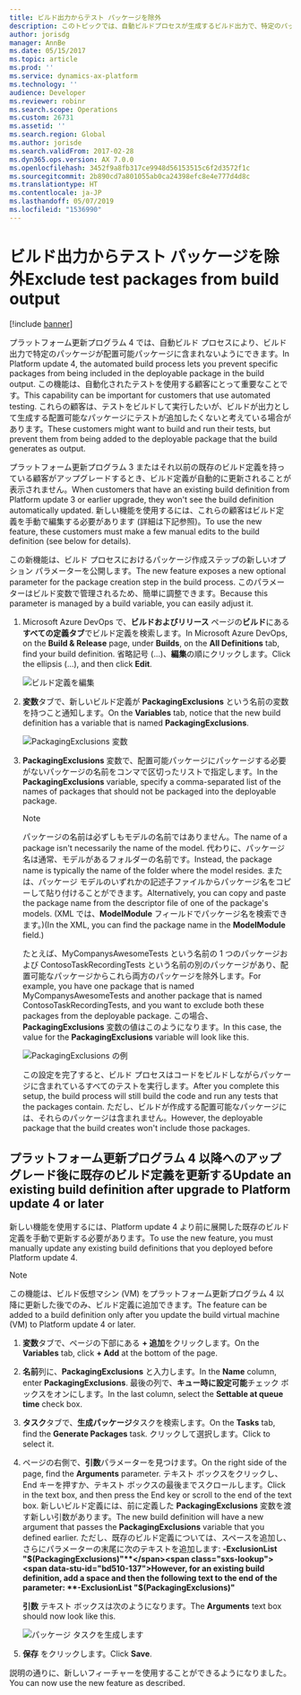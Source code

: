 ```yaml
---
title: ビルド出力からテスト パッケージを除外
description: このトピックでは、自動ビルドプロセスが生成するビルド出力で、特定のパッケージが展開可能パッケージに含まれないようにする方法について説明します。
author: jorisdg
manager: AnnBe
ms.date: 05/15/2017
ms.topic: article
ms.prod: ''
ms.service: dynamics-ax-platform
ms.technology: ''
audience: Developer
ms.reviewer: robinr
ms.search.scope: Operations
ms.custom: 26731
ms.assetid: ''
ms.search.region: Global
ms.author: jorisde
ms.search.validFrom: 2017-02-28
ms.dyn365.ops.version: AX 7.0.0
ms.openlocfilehash: 3452f9a8fb317ce9948d56153515c6f2d3572f1c
ms.sourcegitcommit: 2b890cd7a801055ab0ca24398efc8e4e777d4d8c
ms.translationtype: HT
ms.contentlocale: ja-JP
ms.lasthandoff: 05/07/2019
ms.locfileid: "1536990"
---
```

# <a name="exclude-test-packages-from-build-output"></a><span data-ttu-id="bd510-103">ビルド出力からテスト パッケージを除外</span><span class="sxs-lookup"><span data-stu-id="bd510-103">Exclude test packages from build output</span></span>

[!include [banner](../includes/banner.md)]

<span data-ttu-id="bd510-104">プラットフォーム更新プログラム 4 では、自動ビルド プロセスにより、ビルド出力で特定のパッケージが配置可能パッケージに含まれないようにできます。</span><span class="sxs-lookup"><span data-stu-id="bd510-104">In Platform update 4, the automated build process lets you prevent specific packages from being included in the deployable package in the build output.</span></span> <span data-ttu-id="bd510-105">この機能は、自動化されたテストを使用する顧客にとって重要なことです。</span><span class="sxs-lookup"><span data-stu-id="bd510-105">This capability can be important for customers that use automated testing.</span></span> <span data-ttu-id="bd510-106">これらの顧客は、テストをビルドして実行したいが、ビルドが出力として生成する配置可能なパッケージにテストが追加したくないと考えている場合があります。</span><span class="sxs-lookup"><span data-stu-id="bd510-106">These customers might want to build and run their tests, but prevent them from being added to the deployable package that the build generates as output.</span></span>

<span data-ttu-id="bd510-107">プラットフォーム更新プログラム 3 またはそれ以前の既存のビルド定義を持っている顧客がアップグレードするとき、ビルド定義が自動的に更新されることが表示されません。</span><span class="sxs-lookup"><span data-stu-id="bd510-107">When customers that have an existing build definition from Platform update 3 or earlier upgrade, they won't see the build definition automatically updated.</span></span> <span data-ttu-id="bd510-108">新しい機能を使用するには、これらの顧客はビルド定義を手動で編集する必要があります (詳細は下記参照)。</span><span class="sxs-lookup"><span data-stu-id="bd510-108">To use the new feature, these customers must make a few manual edits to the build definition (see below for details).</span></span> 

<span data-ttu-id="bd510-109">この新機能は、ビルド プロセスにおけるパッケージ作成ステップの新しいオプション パラメーターを公開します。</span><span class="sxs-lookup"><span data-stu-id="bd510-109">The new feature exposes a new optional parameter for the package creation step in the build process.</span></span> <span data-ttu-id="bd510-110">このパラメーターはビルド変数で管理されるため、簡単に調整できます。</span><span class="sxs-lookup"><span data-stu-id="bd510-110">Because this parameter is managed by a build variable, you can easily adjust it.</span></span>

1. <span data-ttu-id="bd510-111">Microsoft Azure DevOps で、**ビルドおよびリリース** ページの**ビルド**にある**すべての定義タブ**でビルド定義を検索します。</span><span class="sxs-lookup"><span data-stu-id="bd510-111">In Microsoft Azure DevOps, on the **Build & Release** page, under **Builds**, on the **All Definitions** tab, find your build definition.</span></span> <span data-ttu-id="bd510-112">省略記号 (...)、**編集**の順にクリックします。</span><span class="sxs-lookup"><span data-stu-id="bd510-112">Click the ellipsis (…), and then click **Edit**.</span></span>

    ![ビルド定義を編集](media/builddef_edit.png)

1. <span data-ttu-id="bd510-114">**変数**タブで、新しいビルド定義が **PackagingExclusions** という名前の変数を持つこと通知します。</span><span class="sxs-lookup"><span data-stu-id="bd510-114">On the **Variables** tab, notice that the new build definition has a variable that is named **PackagingExclusions**.</span></span>

    ![PackagingExclusions 変数](media/builddef_packexclvariable.png)

1. <span data-ttu-id="bd510-116">**PackagingExclusions** 変数で、配置可能パッケージにパッケージする必要がないパッケージの名前をコンマで区切ったリストで指定します。</span><span class="sxs-lookup"><span data-stu-id="bd510-116">In the **PackagingExclusions** variable, specify a comma-separated list of the names of packages that should not be packaged into the deployable package.</span></span>

    > [!NOTE]
    > <span data-ttu-id="bd510-117">パッケージの名前は必ずしもモデルの名前ではありません。</span><span class="sxs-lookup"><span data-stu-id="bd510-117">The name of a package isn't necessarily the name of the model.</span></span> <span data-ttu-id="bd510-118">代わりに、パッケージ名は通常、モデルがあるフォルダーの名前です。</span><span class="sxs-lookup"><span data-stu-id="bd510-118">Instead, the package name is typically the name of the folder where the model resides.</span></span> <span data-ttu-id="bd510-119">または、パッケージ モデルのいずれかの記述子ファイルからパッケージ名をコピーして貼り付けることができます。</span><span class="sxs-lookup"><span data-stu-id="bd510-119">Alternatively, you can copy and paste the package name from the descriptor file of one of the package's models.</span></span> <span data-ttu-id="bd510-120">(XML では、**ModelModule** フィールドでパッケージ名を検索できます。)</span><span class="sxs-lookup"><span data-stu-id="bd510-120">(In the XML, you can find the package name in the **ModelModule** field.)</span></span>

    <span data-ttu-id="bd510-121">たとえば、MyCompanysAwesomeTests という名前の 1 つのパッケージおよび ContosoTaskRecordingTests という名前の別のパッケージがあり、配置可能なパッケージからこれら両方のパッケージを除外します。</span><span class="sxs-lookup"><span data-stu-id="bd510-121">For example, you have one package that is named MyCompanysAwesomeTests and another package that is named ContosoTaskRecordingTests, and you want to exclude both these packages from the deployable package.</span></span> <span data-ttu-id="bd510-122">この場合、**PackagingExclusions** 変数の値はこのようになります。</span><span class="sxs-lookup"><span data-stu-id="bd510-122">In this case, the value for the **PackagingExclusions** variable will look like this.</span></span>

    ![PackagingExclusions の例](media/builddef_packexclexample.png)

    <span data-ttu-id="bd510-124">この設定を完了すると、ビルド プロセスはコードをビルドしながらパッケージに含まれているすべてのテストを実行します。</span><span class="sxs-lookup"><span data-stu-id="bd510-124">After you complete this setup, the build process will still build the code and run any tests that the packages contain.</span></span> <span data-ttu-id="bd510-125">ただし、ビルドが作成する配置可能なパッケージには、それらのパッケージは含まれません。</span><span class="sxs-lookup"><span data-stu-id="bd510-125">However, the deployable package that the build creates won't include those packages.</span></span>

## <a name="update-an-existing-build-definition-after-upgrade-to-platform-update-4-or-later"></a><span data-ttu-id="bd510-126">プラットフォーム更新プログラム 4 以降へのアップグレード後に既存のビルド定義を更新する</span><span class="sxs-lookup"><span data-stu-id="bd510-126">Update an existing build definition after upgrade to Platform update 4 or later</span></span>

<span data-ttu-id="bd510-127">新しい機能を使用するには、Platform update 4 より前に展開した既存のビルド定義を手動で更新する必要があります。</span><span class="sxs-lookup"><span data-stu-id="bd510-127">To use the new feature, you must manually update any existing build definitions that you deployed before Platform update 4.</span></span>

> [!NOTE]
> <span data-ttu-id="bd510-128">この機能は、ビルド仮想マシン (VM) をプラットフォーム更新プログラム 4 以降に更新した後でのみ、ビルド定義に追加できます。</span><span class="sxs-lookup"><span data-stu-id="bd510-128">The feature can be added to a build definition only after you update the build virtual machine (VM) to Platform update 4 or later.</span></span>

1. <span data-ttu-id="bd510-129">**変数**タブで、ページの下部にある **+ 追加**をクリックします。</span><span class="sxs-lookup"><span data-stu-id="bd510-129">On the **Variables** tab, click **+ Add** at the bottom of the page.</span></span>
1. <span data-ttu-id="bd510-130">**名前**列に、**PackagingExclusions** と入力します。</span><span class="sxs-lookup"><span data-stu-id="bd510-130">In the **Name** column, enter **PackagingExclusions**.</span></span> <span data-ttu-id="bd510-131">最後の列で、**キュー時に設定可能**チェック ボックスをオンにします。</span><span class="sxs-lookup"><span data-stu-id="bd510-131">In the last column, select the **Settable at queue time** check box.</span></span>
1. <span data-ttu-id="bd510-132">**タスク**タブで、**生成パッケージ**タスクを検索します。</span><span class="sxs-lookup"><span data-stu-id="bd510-132">On the **Tasks** tab, find the **Generate Packages** task.</span></span> <span data-ttu-id="bd510-133">クリックして選択します。</span><span class="sxs-lookup"><span data-stu-id="bd510-133">Click to select it.</span></span>
1. <span data-ttu-id="bd510-134">ページの右側で、**引数**パラメーターを見つけます。</span><span class="sxs-lookup"><span data-stu-id="bd510-134">On the right side of the page, find the **Arguments** parameter.</span></span> <span data-ttu-id="bd510-135">テキスト ボックスをクリックし、End キーを押すか、テキスト ボックスの最後までスクロールします。</span><span class="sxs-lookup"><span data-stu-id="bd510-135">Click in the text box, and then press the End key or scroll to the end of the text box.</span></span> <span data-ttu-id="bd510-136">新しいビルド定義には、前に定義した **PackagingExclusions** 変数を渡す新しい引数があります。</span><span class="sxs-lookup"><span data-stu-id="bd510-136">The new build definition will have a new argument that passes the **PackagingExclusions** variable that you defined earlier.</span></span> <span data-ttu-id="bd510-137">ただし、既存のビルド定義については、スペースを追加し、さらにパラメーターの末尾に次のテキストを追加します: **-ExclusionList "$(PackagingExclusions)"**</span><span class="sxs-lookup"><span data-stu-id="bd510-137">However, for an existing build definition, add a space and then the following text to the end of the parameter: **-ExclusionList "$(PackagingExclusions)"**</span></span>

    <span data-ttu-id="bd510-138">**引数** テキスト ボックスは次のようになります。</span><span class="sxs-lookup"><span data-stu-id="bd510-138">The **Arguments** text box should now look like this.</span></span>

    ![パッケージ タスクを生成します](media/builddef_generatepack.png)

1. <span data-ttu-id="bd510-140">**保存** をクリックします。</span><span class="sxs-lookup"><span data-stu-id="bd510-140">Click **Save**.</span></span>

<span data-ttu-id="bd510-141">説明の通りに、新しいフィーチャーを使用することができるようになりました。</span><span class="sxs-lookup"><span data-stu-id="bd510-141">You can now use the new feature as described.</span></span>
